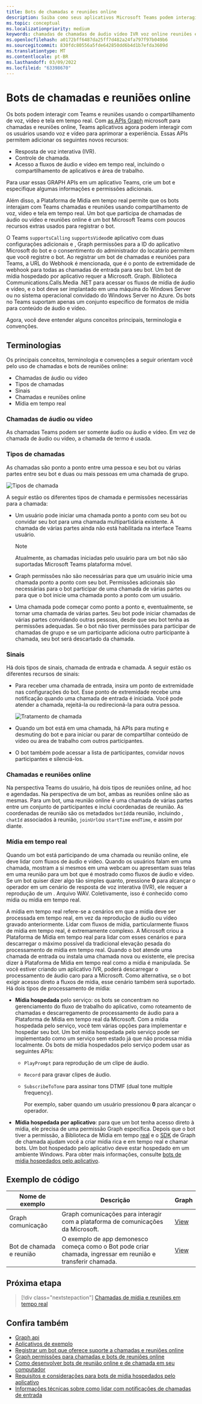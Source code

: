 ```yaml
---
title: Bots de chamadas e reuniões online
description: Saiba como seus aplicativos Microsoft Teams podem interagir com usuários usando voz e vídeo usando APIs do Microsoft Graph para chamadas e reuniões online e saiba mais sobre fluxos de mídia em tempo real
ms.topic: conceptual
ms.localizationpriority: medium
keywords: chamadas de chamadas de áudio vídeo IVR voz online reuniões em tempo real fluxos de mídia bot
ms.openlocfilehash: a0172bff6487da25ff7d482a24fa797f97b049b6
ms.sourcegitcommit: 830fdc80556a5fde642850dd6b4d1b7efda3609d
ms.translationtype: MT
ms.contentlocale: pt-BR
ms.lasthandoff: 03/09/2022
ms.locfileid: "63398670"
---
```

# <a name="calls-and-online-meetings-bots"></a>Bots de chamadas e reuniões online

Os bots podem interagir com Teams e reuniões usando o compartilhamento de voz, vídeo e tela em tempo real. Com [as APIs Graph](/graph/api/resources/communications-api-overview?view=graph-rest-beta&preserve-view=true) microsoft para chamadas e reuniões online, Teams aplicativos agora podem interagir com os usuários usando voz e vídeo para aprimorar a experiência. Essas APIs permitem adicionar os seguintes novos recursos:

* Resposta de voz interativa (IVR).
* Controle de chamada.
* Acesso a fluxos de áudio e vídeo em tempo real, incluindo o compartilhamento de aplicativos e área de trabalho.

Para usar essas GRAPH APIs em um aplicativo Teams, crie um bot e especifique algumas informações e permissões adicionais.

Além disso, a Plataforma de Mídia em tempo real permite que os bots interajam com Teams chamadas e reuniões usando compartilhamento de voz, vídeo e tela em tempo real. Um bot que participa de chamadas de áudio ou vídeo e reuniões online é um bot Microsoft Teams com poucos recursos extras usados para registrar o bot.

O Teams `supportsCalling` `supportsVideo`de aplicativo com duas configurações adicionais e , Graph permissões para a ID do aplicativo Microsoft do bot e o consentimento do administrador do locatário permitem que você registre o bot. Ao registrar um bot de chamadas e reuniões para Teams, a URL do Webhook é mencionada, que é o ponto de extremidade de webhook para todas as chamadas de entrada para seu bot. Um bot de mídia hospedado por aplicativo requer a Microsoft. Graph. Biblioteca Communications.Calls.Media .NET para acessar os fluxos de mídia de áudio e vídeo, e o bot deve ser implantado em uma máquina do Windows Server ou no sistema operacional convidado do Windows Server no Azure. Os bots no Teams suportam apenas um conjunto específico de formatos de mídia para conteúdo de áudio e vídeo.

Agora, você deve entender alguns conceitos principais, terminologia e convenções.

## <a name="terminologies"></a>Terminologias

Os principais conceitos, terminologia e convenções a seguir orientam você pelo uso de chamadas e bots de reuniões online:

* Chamadas de áudio ou vídeo
* Tipos de chamadas
* Sinais
* Chamadas e reuniões online
* Mídia em tempo real

### <a name="audio-or-video-calls"></a>Chamadas de áudio ou vídeo

As chamadas Teams podem ser somente áudio ou áudio e vídeo. Em vez de chamada de áudio ou vídeo, a chamada de termo é usada.

### <a name="call-types"></a>Tipos de chamadas

As chamadas são ponto a ponto entre uma pessoa e seu bot ou várias partes entre seu bot e duas ou mais pessoas em uma chamada de grupo.

![Tipos de chamada](~/assets/images/calls-and-meetings/call-types.png)

A seguir estão os diferentes tipos de chamada e permissões necessárias para a chamada:

* Um usuário pode iniciar uma chamada ponto a ponto com seu bot ou convidar seu bot para uma chamada multipartidária existente. A chamada de várias partes ainda não está habilitada na interface Teams usuário.

    > [!NOTE]
    > Atualmente, as chamadas iniciadas pelo usuário para um bot não são suportadas Microsoft Teams plataforma móvel.

* Graph permissões não são necessárias para que um usuário inicie uma chamada ponto a ponto com seu bot. Permissões adicionais são necessárias para o bot participar de uma chamada de várias partes ou para que o bot inicie uma chamada ponto a ponto com um usuário.
* Uma chamada pode começar como ponto a ponto e, eventualmente, se tornar uma chamada de várias partes. Seu bot pode iniciar chamadas de várias partes convidando outras pessoas, desde que seu bot tenha as permissões adequadas. Se o bot não tiver permissões para participar de chamadas de grupo e se um participante adiciona outro participante à chamada, seu bot será descartado da chamada.

### <a name="signals"></a>Sinais

Há dois tipos de sinais, chamada de entrada e chamada. A seguir estão os diferentes recursos de sinais:

* Para receber uma chamada de entrada, insira um ponto de extremidade nas configurações do bot. Esse ponto de extremidade recebe uma notificação quando uma chamada de entrada é iniciada. Você pode atender a chamada, rejeitá-la ou redirecioná-la para outra pessoa.

    ![Tratamento de chamada](~/assets/images/calls-and-meetings/call-handling.png)

* Quando um bot está em uma chamada, há APIs para muting e desmuting do bot e para iniciar ou parar de compartilhar conteúdo de vídeo ou área de trabalho com outros participantes.
* O bot também pode acessar a lista de participantes, convidar novos participantes e silenciá-los.

### <a name="calls-and-online-meetings"></a>Chamadas e reuniões online

Na perspectiva Teams do usuário, há dois tipos de reuniões online, ad hoc e agendadas. Na perspectiva de um bot, ambas as reuniões online são as mesmas. Para um bot, uma reunião online é uma chamada de várias partes entre um conjunto de participantes e inclui coordenadas de reunião. As coordenadas de reunião são os metadados `botId`da reunião, incluindo , `chatId` associados à reunião, `joinUrl`ou `startTime` `endTime`, e assim por diante.

### <a name="real-time-media"></a>Mídia em tempo real

Quando um bot está participando de uma chamada ou reunião online, ele deve lidar com fluxos de áudio e vídeo. Quando os usuários falam em uma chamada, mostram a si mesmos em uma webcam ou apresentam suas telas em uma reunião para um bot que é mostrado como fluxos de áudio e vídeo. Se um bot quiser dizer algo tão simples quanto, pressione **0** para alcançar o operador em um cenário de resposta de voz interativa (IVR), ele requer a reprodução de um . Arquivo WAV. Coletivamente, isso é conhecido como mídia ou mídia em tempo real.

A mídia em tempo real refere-se a cenários em que a mídia deve ser processada em tempo real, em vez da reprodução de áudio ou vídeo gravado anteriormente. Lidar com fluxos de mídia, particularmente fluxos de mídia em tempo real, é extremamente complexo. A Microsoft criou a Plataforma de Mídia em tempo real para lidar com esses cenários e para descarregar o máximo possível da tradicional elevação pesada do processamento de mídia em tempo real. Quando o bot atende uma chamada de entrada ou instala uma chamada nova ou existente, ele precisa dizer à Plataforma de Mídia em tempo real como a mídia é manipulada. Se você estiver criando um aplicativo IVR, poderá descarregar o processamento de áudio caro para a Microsoft. Como alternativa, se o bot exigir acesso direto a fluxos de mídia, esse cenário também será suportado. Há dois tipos de processamento de mídia:

* **Mídia hospedada** pelo serviço: os bots se concentram no gerenciamento do fluxo de trabalho do aplicativo, como roteamento de chamadas e descarregamento de processamento de áudio para a Plataforma de Mídia em tempo real da Microsoft. Com a mídia hospedada pelo serviço, você tem várias opções para implementar e hospedar seu bot. Um bot mídia hospedada pelo serviço pode ser implementado como um serviço sem estado já que não processa mídia localmente. Os bots de mídia hospedados pelo serviço podem usar as seguintes APIs:

  * `PlayPrompt` para reprodução de um clipe de áudio.
  * `Record` para gravar clipes de áudio.
  * `SubscribeToTone` para assinar tons DTMF (dual tone multiple frequency).

    Por exemplo, saber quando um usuário pressionou **0** para alcançar o operador.

* **Mídia hospedada por aplicativo**: para que um bot tenha acesso direto à mídia, ele precisa de uma permissão Graph específica. Depois que o bot tiver a permissão, a Biblioteca de Mídia em tempo [real](https://www.nuget.org/packages/Microsoft.Graph.Communications.Calls.Media/) e o [SDK](https://microsoftgraph.github.io/microsoft-graph-comms-samples/docs/articles/index.html#graph-calling-sdk-and-stateful-client-builder) de Graph de chamada ajudam você a criar mídia rica e em tempo real e chamar bots. Um bot hospedado pelo aplicativo deve estar hospedado em um ambiente Windows. Para obter mais informações, consulte [bots de mídia hospedados pelo aplicativo](./requirements-considerations-application-hosted-media-bots.md).

## <a name="code-sample"></a>Exemplo de código

| **Nome de exemplo** | **Descrição** | **Graph** |
|---------------|----------|--------|
| Graph comunicação | Graph comunicações para interagir com a plataforma de comunicações da Microsoft. | [View](https://github.com/microsoftgraph/microsoft-graph-comms-samples) |
| Bot de chamada e reunião | O exemplo de app demonesco começa como o Bot pode criar chamada, ingressar em reunião e transferir chamada. | [View](https://github.com/OfficeDev/Microsoft-Teams-Samples/tree/main/samples/bot-calling-meeting/csharp) |

## <a name="next-step"></a>Próxima etapa

> [!div class="nextstepaction"]
> [Chamadas de mídia e reuniões em tempo real](~/bots/calls-and-meetings/real-time-media-concepts.md)

## <a name="see-also"></a>Confira também

* [Graph api](/graph/api/resources/communications-api-overview?view=graph-rest-beta&preserve-view=true)
* [Aplicativos de exemplo](https://github.com/microsoftgraph/microsoft-graph-comms-samples)
* [Registrar um bot que oferece suporte a chamadas e reuniões online](./registering-calling-bot.md)
* [Graph permissões para chamadas e bots de reuniões online](./registering-calling-bot.md#add-graph-permissions)
* [Como desenvolver bots de reunião online e de chamada em seu computador](./debugging-local-testing-calling-meeting-bots.md)
* [Requisitos e considerações para bots de mídia hospedados pelo aplicativo](./requirements-considerations-application-hosted-media-bots.md)
* [Informações técnicas sobre como lidar com notificações de chamadas de entrada](./call-notifications.md)
